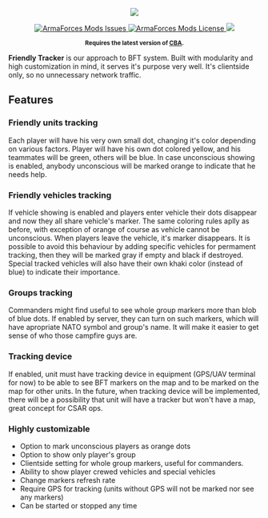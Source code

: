 <p align="center">
    <img src="https://avatars2.githubusercontent.com/u/50863181">
</p>
<p align="center">
    <a href="https://github.com/ArmaForces/Mods/issues">
        <img src="https://img.shields.io/github/issues-raw/ArmaForces/Mods.svg?label=Issues" alt="ArmaForces Mods Issues">
    </a>
    <a href="https://github.com/ArmaForces/Mods/blob/master/LICENSE">
        <img src="https://img.shields.io/badge/License-GPLv2-red.svg" alt="ArmaForces Mods License">
    </a>
    <a href="https://github.com/ArmaForces/Mods/actions">
        <img src="https://github.com/ArmaForces/Mods/workflows/Arma/badge.svg">
    </a>
</p>
<p align="center"><sup><strong>Requires the latest version of <a href="https://github.com/CBATeam/CBA_A3/releases/latest">CBA</a>.</strong></sup></p>

**Friendly Tracker** is our approach to BFT system. Built with modularity and high customization in mind, it serves it's purpose very well. It's clientside only, so no unnecessary network traffic.

## Features

### Friendly units tracking

Each player will have his very own small dot, changing it's color depending on various factors. Player will have his own dot colored yellow, and his teammates will be green, others will be blue. In case unconscious showing is enabled, anybody unconscious will be marked orange to indicate that he needs help. 

### Friendly vehicles tracking

If vehicle showing is enabled and players enter vehicle their dots disappear and now they all share vehicle's marker. The same coloring rules aplly as before, with exception of orange of course as vehicle cannot be unconscious. When players leave the vehicle, it's marker disappears. It is possible to avoid this behaviour by adding specific vehicles for permament tracking, then they will be marked gray if empty and black if destroyed. Special tracked vehicles will also have their own khaki color (instead of blue) to indicate their importance.

### Groups tracking

Commanders might find useful to see whole group markers more than blob of blue dots. If enabled by server, they can turn on such markers, which will have apropriate NATO symbol and group's name. It will make it easier to get sense of who those campfire guys are.

### Tracking device

If enabled, unit must have tracking device in equipment (GPS/UAV terminal for now) to be able to see BFT markers on the map and to be marked on the map for other units. In the future, when tracking device will be implemented, there will be a possibility that unit will have a tracker but won't have a map, great concept for CSAR ops.

### Highly customizable

- Option to mark unconscious players as orange dots
- Option to show only player's group
- Clientside setting for whole group markers, useful for commanders.
- Ability to show player crewed vehicles and special vehicles
- Change markers refresh rate
- Require GPS for tracking (units without GPS will not be marked nor see any markers)
- Can be started or stopped any time
